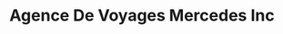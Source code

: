 ---
title: "Agence De Voyages Mercedes Inc"
url: /sherbrooke/agence-de-voyages-mercedes-inc/
shop: Reisebüro
---